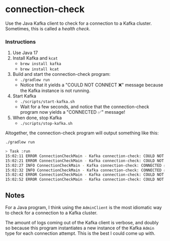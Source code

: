 # connection-check

Use the Java Kafka client to check for a connection to a Kafka cluster. Sometimes, this is called a *health check*.

### Instructions

1. Use Java 17
2. Install Kafka and `kcat`
   * `brew install kafka`
   * `brew install kcat`
3. Build and start the connection-check program:
   * `./gradlew run`
   * Notice that it yields a "COULD NOT CONNECT ❌" message because the Kafka instance is not running.
4. Start Kafka
   * `./scripts/start-kafka.sh`
   * Wait for a few seconds, and notice that the connection-check program now yields a "CONNECTED ✅" message!
5. When done, stop Kafka
   * `./scripts/stop-kafka.sh`

Altogether, the connection-check program will output something like this:

```bash
./gradlew run

> Task :run
15:02:11 ERROR ConnectionCheckMain - Kafka connection-check: COULD NOT CONNECT ❌
15:02:21 ERROR ConnectionCheckMain - Kafka connection-check: COULD NOT CONNECT ❌
15:02:27 INFO ConnectionCheckMain - Kafka connection-check: CONNECTED ✅
15:02:32 INFO ConnectionCheckMain - Kafka connection-check: CONNECTED ✅
15:02:42 ERROR ConnectionCheckMain - Kafka connection-check: COULD NOT CONNECT ❌
15:02:52 ERROR ConnectionCheckMain - Kafka connection-check: COULD NOT CONNECT ❌
```

## Notes

For a Java program, I think using the `AdminClient` is the most idiomatic way to check for a connection to a Kafka
cluster.

The amount of logs coming out of the Kafka client is verbose, and doubly so because this program instantiates a new
instance of the Kafka `Admin` type for each connection attempt. This is the best I could come up with.

